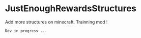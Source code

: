 # JustEnoughRewardsStructures
Add more structures on minecraft. Trainning mod !

`Dev in progress ... `
